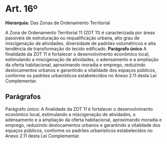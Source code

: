 # Art. 16º

**Hierarquia:** Das Zonas de Ordenamento Territorial

A Zona de Ordenamento Territorial 11 (ZOT 11) é caracterizada por áreas passíveis de estruturação ou requalificação urbana, alto grau de miscigenação de atividades, diversidade de padrões volumétricos e alta tendência de transformação do tecido edificado.
**Parágrafo único** A finalidade da ZOT 11 é fortalecer o desenvolvimento econômico local, estimulando a miscigenação de atividades, o adensamento e a ampliação da oferta habitacional, aproximando moradia e emprego, reduzindo deslocamentos urbanos e garantindo a vitalidade dos espaços públicos, conforme os padrões urbanísticos estabelecidos no Anexo 2.11 desta Lei Complementar.

## Parágrafos
Parágrafo único: A finalidade da ZOT 11 é fortalecer o desenvolvimento econômico local, estimulando a miscigenação de atividades, o adensamento e a ampliação da oferta habitacional, aproximando moradia e emprego, reduzindo deslocamentos urbanos e garantindo a vitalidade dos espaços públicos, conforme os padrões urbanísticos estabelecidos no Anexo 2.11 desta Lei Complementar.




